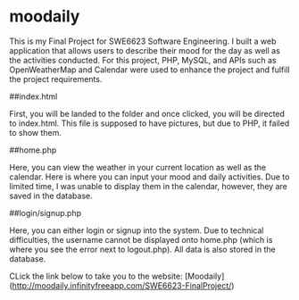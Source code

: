 # moodaily

This is my Final Project for SWE6623 Software Engineering. I built a web application that 
allows users to describe their mood for the day as well as the activities conducted.
For this project, PHP, MySQL, and APIs such as OpenWeatherMap and Calendar were used to
enhance the project and fulfill the project requirements.

##index.html

First, you will be landed to the folder and once clicked, you will be directed to index.html.
This file is supposed to have pictures, but due to PHP, it failed to show them.

##home.php

Here, you can view the weather in your current location as well as the calendar. Here is where
you can input your mood and daily activities. Due to limited time, I was unable to display them
in the calendar, however, they are saved in the database.

##login/signup.php

Here, you can either login or signup into the system. Due to technical difficulties, the username
cannot be displayed onto home.php (which is where you see the error next to logout.php). All data
is also stored in the database.

CLick the link below to take you to the website:
[Moodaily] (http://moodaily.infinityfreeapp.com/SWE6623-FinalProject/)
